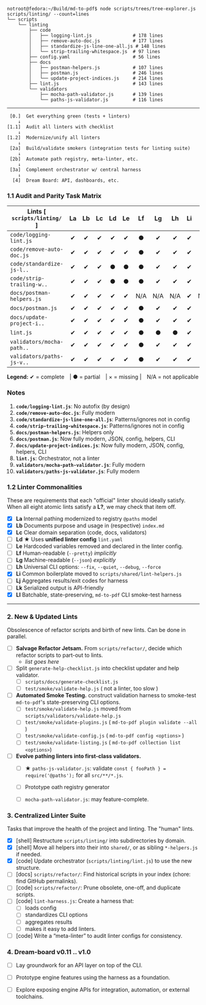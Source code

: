 <!-- lint-skip-index -->
```
notroot@fedora:~/Build/md-to-pdf$ node scripts/trees/tree-explorer.js scripts/linting/ --count=lines
└── scripts
    └── linting
        ├── code
        │   ├── logging-lint.js               # 178 lines
        │   ├── remove-auto-doc.js            # 177 lines
        │   ├── standardize-js-line-one-all.js # 148 lines
        │   └── strip-trailing-whitespace.js  # 97 lines
        ├── config.yaml                       # 56 lines
        ├── docs
        │   ├── postman-helpers.js            # 107 lines
        │   ├── postman.js                    # 246 lines
        │   └── update-project-indices.js     # 214 lines
        ├── lint.js                           # 143 lines
        └── validators
            ├── mocha-path-validator.js       # 139 lines
            └── paths-js-validator.js         # 116 lines
```

---

```
 [0.]  Get everything green (tests + linters)
    ↓
[1.1]  Audit all linters with checklist
    ↓
[1.2]  Modernize/unify all linters
    ↓
 [2a]  Build/validate smokers (integration tests for linting suite)
    ↓
 [2b]  Automate path registry, meta-linter, etc.
    ↓
 [3a]  Complement orchestrator w/ central harness
    ↓
  [4]  Dream Board: API, dashboards, etc.
```

<!--
★ = High-value
-->

### 1.1 Audit and Parity Task Matrix

| Lints [ `scripts/linting/` ]   | La | Lb | Lc | Ld | Le | Lf | Lg | Lh | Li | Lj | Lk | Ll |  
|--------------------------------|:--:|:--:|:--:|:--:|:--:|:--:|:--:|:--:|:--:|:--:|:--:|:--:|  
| `code/logging-lint.js`         | ✔  | ✔  | ✔  | ✔  | ✔  | ●  | ✔  | ✔  | ✔  | ●  | ✔  | ✔  |  
| `code/remove-auto-doc.js`      | ✔  | ✔  | ✔  | ✔  | ✔  | ●  | ✔  | ✔  | ✔  | ●  | ✔  | ✔  |  
| `code/standardize-js-l..`      | ✔  | ✔  | ✔  | ●  | ●  | ●  | ✔  | ✔  | ✔  | ●  | ✔  | ✔  |  
| `code/strip-trailing-w..`      | ✔  | ✔  | ✔  | ●  | ●  | ●  | ✔  | ✔  | ✔  | ●  | ✔  | ✔  |  
| `docs/postman-helpers.js`      | ✔  | ✔  | ✔  | ✔  | ✔  | N/A| N/A| N/A| ✔  | N/A| N/A| N/A|  
| `docs/postman.js`              | ✔  | ✔  | ✔  | ✔  | ✔  | ●  | ✔  | ✔  | ✔  | ✔  | ✔  | ✔  |  
| `docs/update-project-i..`      | ✔  | ✔  | ✔  | ✔  | ✔  | ●  | ✔  | ✔  | ✔  | ✔  | ✔  | ✔  |  
| `lint.js`                      | ✔  | ✔  | ✔  | ✔  | ✔  | ●  | ●  | ●  | ✔  | ✔  | ●  | N/A|  
| `validators/mocha-path..`      | ✔  | ✔  | ✔  | ✔  | ✔  | ●  | ✔  | ✔  | ✔  | ✔  | ✔  | ✔  |  
| `validators/paths-js-v..`      | ✔  | ✔  | ✔  | ✔  | ✔  | ●  | ✔  | ✔  | ✔  | ✔  | ✔  | ✔  |  

**Legend:**  ✔ = complete | ● = partial | × = missing | N/A = not applicable

### Notes

1. **`code/logging-lint.js`**:                  No autofix (by design)
2. **`code/remove-auto-doc.js`**:               Fully modern
3. **`code/standardize-js-line-one-all.js`**:   Patterns/ignores not in config
4. **`code/strip-trailing-whitespace.js`**:     Patterns/ignores not in config
5. **`docs/postman-helpers.js`**:               Helpers only
6. **`docs/postman.js`**:                       Now fully modern, JSON, config, helpers, CLI
7. **`docs/update-project-indices.js`**:        Now fully modern, JSON, config, helpers, CLI
8. **`lint.js`**:                               Orchestrator, not a linter
9. **`validators/mocha-path-validator.js`**:    Fully modern
10. **`validators/paths-js-validator.js`**:     Fully modern

### 1.2 Linter Commonalities

These are requirements that each "official" linter should ideally satisfy.
When all eight atomic lints satisfy a **L?**, we may check that item off.

- [x] **La** Internal pathing modernized to registry `@paths` model
- [x] **Lb** Documents purpose and usage in (respective) `index.md`
- [x] **Lc** Clear domain separation (code, docs, validators)
- [ ] **Ld** ★ Uses **unified linter config** `lint.yaml`
- [ ] **Le** Hardcoded variables removed and declared in the linter config.
- [ ] **Lf** Human-readable (`--pretty`) *implicitly*
- [ ] **Lg** Machine-readable (`--json`) *explicitly*
- [ ] **Lh** Universal CLI options: `--fix`, `--quiet`, `--debug`, `--force`
- [x] **Li** Common boilerplate moved to `scripts/shared/lint-helpers.js`
- [ ] **Lj** Aggregates results/exit codes for harness
- [ ] **Lk** Serialized output is API-friendly
- [x] **Ll** Batchable, state-preserving, `md-to-pdf` CLI smoke-test harness 

---

### 2. New & Updated Lints

Obsolescence of refactor scripts and birth of new lints. Can be done in parallel.

- [ ] **Salvage Refactor Jetsam.** From `scripts/refactor/`, decide which refactor scripts to part-out to lints.
  - *list goes here*
- [ ] Split `generate-help-checklist.js` into checklist updater and help validator.
  - [ ] `scripts/docs/generate-checklist.js`
  - [ ] `test/smoke/validate-help.js` ( not a linter, too slow )
- [ ] **Automated Smoke Testing.** construct validation harness to smoke-test `md-to-pdf`'s 
  state-preserving CLI options.
  - [ ] `test/smoke/validate-help.js` moved from `scripts/validators/validate-help.js`
  - [ ] `test/smoke/validate-plugins.js` ( `md-to-pdf plugin validate --all` )
  - [ ] `test/smoke/validate-config.js` ( `md-to-pdf config <options>` )
  - [ ] `test/smoke/validate-listing.js` ( `md-to-pdf collection list <options>`)
- [ ] **Evolve pathing linters into first-class validators.**
  - [ ] ★ `paths-js-validator.js`: validate `const { fooPath } = require('@paths');` for all `src/**/*.js`.
  - [ ] Prototype oath registry generator
  - [ ] `mocha-path-validator.js`: may feature-complete.


### 3. Centralized Linter Suite

Tasks that improve the health of the project and linting.  The "human" lints.

- [x] [shell] Restructure `scripts/linting/` into subdirectories by domain.
- [x] [shell] Move all helpers into their into `shared/`, or as sibling `*-helpers.js` if needed.
- [x] [code] Update orchestrator (`scripts/linting/lint.js`) to use the new structure.
- [ ] [docs] `scripts/refactor/`: Find historical scripts in your index (chore: find GitHub permalinks).
- [ ] [code] `scripts/refactor/`: Prune obsolete, one-off, and duplicate scripts.
- [ ] [code] `lint-harness.js`: Create a harness that: 
  - [ ] loads config
  - [ ] standardizes CLI options
  - [ ] aggregates results
  - [ ] makes it easy to add linters.
- [ ] [code] Write a “meta-linter” to audit linter configs for consistency.

### 4. Dream-board v0.11 .. v1.0
- [ ] Lay groundwork for an API layer on top of the CLI.
- [ ] Prototype engine features using the harness as a foundation.
- [ ] Explore exposing engine APIs for integration, automation, or external toolchains.

